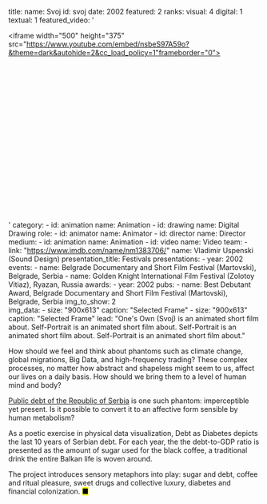 title: 
    name: Svoj
id: svoj
date: 2002
featured: 2
ranks:
    visual: 4
    digital: 1
    textual: 1
featured_video: '<style>.codegena{position:relative;width:100%;height:0;padding-bottom:75%;}.codegena iframe{position:absolute;top:0;left:0;width:100%;height:100%;}</style><div class="codegena"><iframe width="500" height="375" src="https://www.youtube.com/embed/nsbeS97A59o?&theme=dark&autohide=2&cc_load_policy=1"frameborder="0"></iframe></div>'
category: 
    - id: animation
      name: Animation
    - id: drawing
      name: Digital Drawing
role:
    - id: animator
      name: Animator
    - id: director
      name: Director
medium:
    - id: animation
      name: Animation
    - id: video
      name: Video
team:
    - link: "https://www.imdb.com/name/nm1383706/"
      name: Vladimir Uspenski (Sound Design)
presentation_title: Festivals
presentations:
    - year: 2002
      events:
        - name: Belgrade Documentary and Short Film Festival (Martovski), Belgrade, Serbia
        - name: Golden Knight International Film Festival (Zolotoy Vitiaz), Ryazan, Russia
awards:
    - year: 2002
      pubs:
        - name: Best Debutant Award, Belgrade Documentary and Short Film Festival (Martovski), Belgrade, Serbia
img_to_show: 2       
img_data:
    - size: "900x613"
      caption: "Selected Frame"
    - size: "900x613"
      caption: "Selected Frame"
lead: "One's Own (Svoj) is an animated short film about. Self-Portrait is an animated short film about. Self-Portrait is an animated short film about. Self-Portrait is an animated short film about."

How should we feel and think about phantoms such as climate change, global migrations, Big Data, and high-frequency trading? These complex processes, no matter how abstract and shapeless might seem to us, affect our lives on a daily basis. How should we bring them to a level of human mind and body?  

<a href='http://www.javnidug.gov.rs/eng/default.asp' target="_blank">Public debt of the Republic of Serbia</a> is one such phantom: imperceptible yet present. Is it possible to convert it to an affective form sensible by human metabolism? 

As a poetic exercise in physical data visualization, Debt as Diabetes depicts the last 10 years of Serbian debt. For each year, the the debt-to-GDP ratio is presented as the amount of sugar used for the black coffee, a traditional drink the entire Balkan life is woven around. 

The project introduces sensory metaphors into play: sugar and debt, coffee and ritual pleasure, sweet drugs and collective luxury, diabetes and financial colonization. <mark>&#9632;</mark>